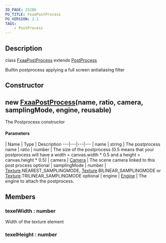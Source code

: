 ```yaml
---
ID_PAGE: 25286
PG_TITLE: FxaaPostProcess
PG_VERSION: 2.1
TAGS:
    - PostProcess
---
```

## Description

class [FxaaPostProcess](/classes/2.4/FxaaPostProcess) extends [PostProcess](/classes/2.4/PostProcess)

Builtin postprocess applying a full screen antialiasing filter

## Constructor

## new [FxaaPostProcess](/classes/2.4/FxaaPostProcess)(name, ratio, camera, samplingMode, engine, reusable)

The Postprocess constructor

#### Parameters
 | Name | Type | Description
---|---|---|---
 | name | string |    The postprocess name
 | ratio | number |    The size of the postprocess (0.5 means that your postprocess will have a width = canvas.width * 0.5 and a height = canvas.height * 0.5)
 | camera | [Camera](/classes/2.4/Camera) |    The scene camera linked to this post process
optional | samplingMode | number |    [Texture](/classes/2.4/Texture).NEAREST_SAMPLINGMODE, [Texture](/classes/2.4/Texture).BILINEAR_SAMPLINGMODE or [Texture](/classes/2.4/Texture).TRILINEAR_SAMPLINGMODE
optional | engine | [Engine](/classes/2.4/Engine) |    The engine to attach the postprocess.
## Members

### texelWidth : number

Width of the texture element

### texelHeight : number



